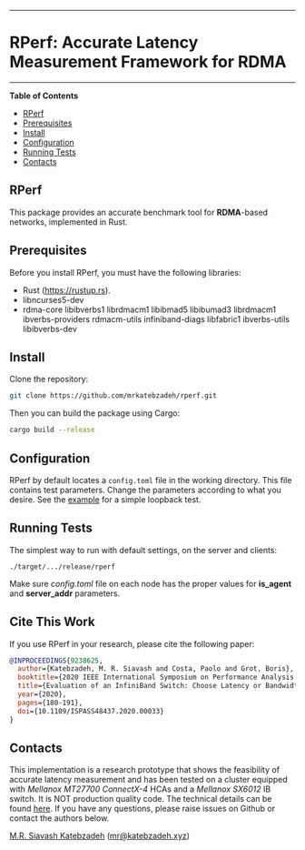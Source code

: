 -------------------------------------------------------------------------------

# RPerf: Accurate Latency Measurement Framework for RDMA #

-------------------------------------------------------------------------------

**Table of Contents**

- [RPerf](#rperf)
- [Prerequisites](#prerequisites)
- [Install](#install)
- [Configuration](#configuration)
- [Running Tests](#running-tests)
- [Contacts](#contacts)

## RPerf ##

This package provides an accurate benchmark tool for **RDMA**-based networks, implemented in Rust.

## Prerequisites ##

Before you install RPerf, you must have the following libraries:

- Rust (https://rustup.rs).
- libncurses5-dev
- rdma-core libibverbs1 librdmacm1 libibmad5 libibumad3 librdmacm1 ibverbs-providers rdmacm-utils infiniband-diags libfabric1 ibverbs-utils libibverbs-dev

## Install ##

Clone the repository:
```sh
git clone https://github.com/mrkatebzadeh/rperf.git
```
Then you can build the package using Cargo:
```sh
cargo build --release
```

## Configuration ##

RPerf by default locates a `config.toml` file in the working directory. This file contains test parameters. Change the parameters according to what you desire. See the [example](./example/README.md) for a simple loopback test.

## Running Tests ##
The simplest way to run with default settings, on the server and clients:
```
./target/.../release/rperf
```
Make sure *config.toml* file on each node has the proper values for __is_agent__ and __server_addr__ parameters.


## Cite This Work ##

If you use RPerf in your research, please cite the following paper:

```bibtex
@INPROCEEDINGS{9238625,
  author={Katebzadeh, M. R. Siavash and Costa, Paolo and Grot, Boris},
  booktitle={2020 IEEE International Symposium on Performance Analysis of Systems and Software (ISPASS)},
  title={Evaluation of an InfiniBand Switch: Choose Latency or Bandwidth, but Not Both},
  year={2020},
  pages={180-191},
  doi={10.1109/ISPASS48437.2020.00033}
}
```

## Contacts ##

This implementation is a research prototype that shows the feasibility of accurate latency measurement and has been tested on a cluster equipped with _Mellanox MT27700 ConnectX-4_ HCAs and a _Mellanox SX6012_ IB switch. It is NOT production quality code. The technical details can be found [here](https://ease-lab.github.io/ease_website/pubs/RPERF_ISPASS20.pdf). If you have any questions, please raise issues on Github or contact the authors below.

[M.R. Siavash Katebzadeh](http://mr.katebzadeh.xyz) (mr@katebzadeh.xyz)
<!-- markdown-toc end -->

